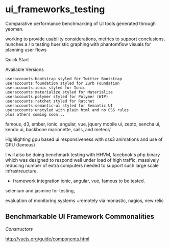 ui_frameworks_testing
=====================

Comparative performance benchmarking of UI tools generated through yeoman.

working to provide usability considerations, metrics to support conclusions, hunches
 a / b testing
 hueristic graphing with phantomflow visuals for planning user flows

Quick Start

Available Versions

    useraccounts:bootstrap styled for Twitter Bootstrap
    useraccounts:foundation styled for Zurb Foundation
    useraccounts:ionic styled for Ionic
    useraccounts:materialize styled for Materialize
    useraccounts:polymer styled for Polymer (WIP)
    useraccounts:ratchet styled for Ratchet
    useraccounts:semantic-ui styled for Semantic UI
    useraccounts:unstyled with plain html and no CSS rules
    plus others coming soon...




famous, d3, ember, ionic, angular, vue, jquery mobile ui, zepto, sencha ui, kendo ui, backbone marionette, sails, and meteor/


Highlighting gpu based ui responsiveness with css3 animations and use of GPU (famous)


I will also be doing benchmark testing with HHVM, facebook's php binary which was designed to respond well under load of high traffic, massively reducing number of extra computers needed to support such large scale infrastreucture.

+ framework integration
ionic, angular, vue, famous to be tested.

selenium and jasmine for testing, 

evaluation of monitoring systems
+remotely via monastic, nagios, new relic  


Benchmarkable UI Framework Commonalities 
-------------------------------------

*Constructors* 

http://vuejs.org/guide/components.html
